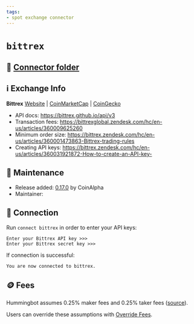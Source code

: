 ```yaml
---
tags:
- spot exchange connector
---
```


# `bittrex`

## 📁 [Connector folder](https://github.com/CoinAlpha/hummingbot/tree/master/hummingbot/connector/exchange/bittrex)

## ℹ️ Exchange Info

**Bittrex** 
[Website](https://international.bittrex.com/) | [CoinMarketCap](https://coinmarketcap.com/exchanges/bittrex/) | [CoinGecko](https://www.coingecko.com/en/exchanges/bittrex)

* API docs: https://bittrex.github.io/api/v3
* Transaction fees: https://bittrexglobal.zendesk.com/hc/en-us/articles/360009625260
* Minimum order size: https://bittrex.zendesk.com/hc/en-us/articles/360001473863-Bittrex-trading-rules
* Creating API keys: https://bittrex.zendesk.com/hc/en-us/articles/360031921872-How-to-create-an-API-key-

## 👷 Maintenance

* Release added: [0.17.0](/release-notes/0.17.0/) by CoinAlpha
* Maintainer: 

## 🔑 Connection

Run `connect bittrex` in order to enter your API keys:
 
```
Enter your Bittrex API key >>>
Enter your Bittrex secret key >>>
```

If connection is successful:
```
You are now connected to bittrex.
```

## 🪙 Fees

Hummingbot assumes 0.25% maker fees and 0.25% taker fees ([source](https://github.com/CoinAlpha/hummingbot/blob/master/hummingbot/connector/exchange/bittrex/bittrex_utils.py#L9)).

Users can override these assumptions with [Override Fees](/global-configs/override-fees/).
